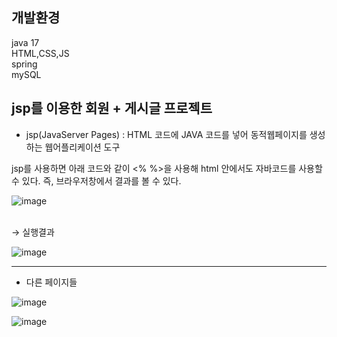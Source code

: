  ## 개발환경
java 17 <br>
HTML,CSS,JS <br>
spring <br>
mySQL


## jsp를 이용한 회원 + 게시글 프로젝트

- jsp(JavaServer Pages) : HTML 코드에 JAVA 코드를 넣어 동적웹페이지를 생성하는 웹어플리케이션 도구

jsp를 사용하면 아래 코드와 같이 <% %>을 사용해 html 안에서도 자바코드를 사용할 수 있다. 즉, 브라우저창에서 결과를 볼 수 있다.

![image](https://github.com/yhwit30/JSP_AM_2024_01/assets/153142837/759214a5-5c87-4e93-a588-e72f71298df9)

<br>
→ 실행결과 

![image](https://github.com/yhwit30/JSP_AM_2024_01/assets/153142837/2a6cd5a5-8091-457f-850c-c6a5fd3724bb)


<hr>

- 다른 페이지들


![image](https://github.com/yhwit30/JSP_AM_2024_01/assets/153142837/0384e2c5-88f0-4966-9b16-7ce875a7cccb)

![image](https://github.com/yhwit30/JSP_AM_2024_01/assets/153142837/7f1c1f41-1baf-4ff0-ab63-d909a1263212)





